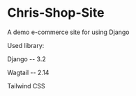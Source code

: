 # Chris-Shop-Site
A demo e-commerce site for using Django

Used library:

Django  --  3.2

Wagtail --  2.14

Tailwind CSS
